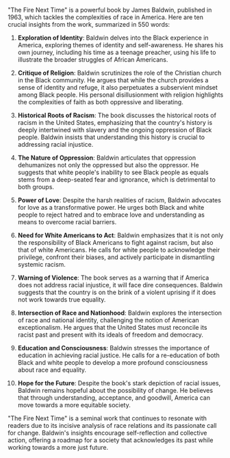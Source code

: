 "The Fire Next Time" is a powerful book by James Baldwin, published in 1963, which tackles the complexities of race in America. Here are ten crucial insights from the work, summarized in 550 words:

1. **Exploration of Identity**: Baldwin delves into the Black experience in America, exploring themes of identity and self-awareness. He shares his own journey, including his time as a teenage preacher, using his life to illustrate the broader struggles of African Americans.

2. **Critique of Religion**: Baldwin scrutinizes the role of the Christian church in the Black community. He argues that while the church provides a sense of identity and refuge, it also perpetuates a subservient mindset among Black people. His personal disillusionment with religion highlights the complexities of faith as both oppressive and liberating.

3. **Historical Roots of Racism**: The book discusses the historical roots of racism in the United States, emphasizing that the country's history is deeply intertwined with slavery and the ongoing oppression of Black people. Baldwin insists that understanding this history is crucial to addressing racial injustice.

4. **The Nature of Oppression**: Baldwin articulates that oppression dehumanizes not only the oppressed but also the oppressor. He suggests that white people's inability to see Black people as equals stems from a deep-seated fear and ignorance, which is detrimental to both groups.

5. **Power of Love**: Despite the harsh realities of racism, Baldwin advocates for love as a transformative power. He urges both Black and white people to reject hatred and to embrace love and understanding as means to overcome racial barriers.

6. **Need for White Americans to Act**: Baldwin emphasizes that it is not only the responsibility of Black Americans to fight against racism, but also that of white Americans. He calls for white people to acknowledge their privilege, confront their biases, and actively participate in dismantling systemic racism.

7. **Warning of Violence**: The book serves as a warning that if America does not address racial injustice, it will face dire consequences. Baldwin suggests that the country is on the brink of a violent uprising if it does not work towards true equality.

8. **Intersection of Race and Nationhood**: Baldwin explores the intersection of race and national identity, challenging the notion of American exceptionalism. He argues that the United States must reconcile its racist past and present with its ideals of freedom and democracy.

9. **Education and Consciousness**: Baldwin stresses the importance of education in achieving racial justice. He calls for a re-education of both Black and white people to develop a more profound consciousness about race and equality.

10. **Hope for the Future**: Despite the book's stark depiction of racial issues, Baldwin remains hopeful about the possibility of change. He believes that through understanding, acceptance, and goodwill, America can move towards a more equitable society.

"The Fire Next Time" is a seminal work that continues to resonate with readers due to its incisive analysis of race relations and its passionate call for change. Baldwin's insights encourage self-reflection and collective action, offering a roadmap for a society that acknowledges its past while working towards a more just future.